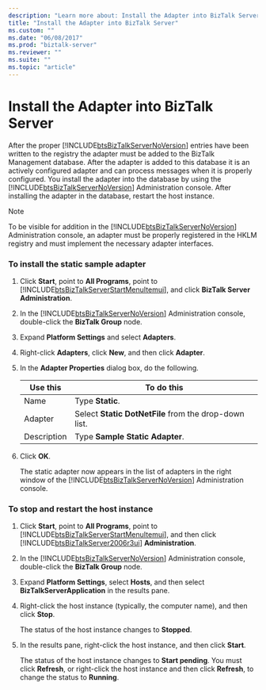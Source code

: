 ```yaml
---
description: "Learn more about: Install the Adapter into BizTalk Server"
title: "Install the Adapter into BizTalk Server"
ms.custom: ""
ms.date: "06/08/2017"
ms.prod: "biztalk-server"
ms.reviewer: ""
ms.suite: ""
ms.topic: "article"
---
```

# Install the Adapter into BizTalk Server
After the proper [!INCLUDE[btsBizTalkServerNoVersion](../includes/btsbiztalkservernoversion-md.md)] entries have been written to the registry the adapter must be added to the BizTalk Management database. After the adapter is added to this database it is an actively configured adapter and can process messages when it is properly configured. You install the adapter into the database by using the [!INCLUDE[btsBizTalkServerNoVersion](../includes/btsbiztalkservernoversion-md.md)] Administration console. After installing the adapter in the database, restart the host instance.  

> [!NOTE]
>  To be visible for addition in the [!INCLUDE[btsBizTalkServerNoVersion](../includes/btsbiztalkservernoversion-md.md)] Administration console, an adapter must be properly registered in the HKLM registry and must implement the necessary adapter interfaces.  

### To install the static sample adapter  

1. Click **Start**, point to **All Programs**, point to [!INCLUDE[btsBizTalkServerStartMenuItemui](../includes/btsbiztalkserverstartmenuitemui-md.md)], and click **BizTalk Server Administration**.  

2. In the [!INCLUDE[btsBizTalkServerNoVersion](../includes/btsbiztalkservernoversion-md.md)] Administration console, double-click the  **BizTalk Group** node.  

3. Expand **Platform Settings** and select **Adapters**.  

4. Right-click **Adapters**, click **New**, and then click **Adapter**.  

5. In the **Adapter Properties** dialog box, do the following.  


   |  Use this   |                      To do this                       |
   |-------------|-------------------------------------------------------|
   |    Name     |                   Type **Static**.                    |
   |   Adapter   | Select **Static DotNetFile** from the drop-down list. |
   | Description |            Type **Sample Static Adapter**.            |


6. Click **OK**.  

    The static adapter now appears in the list of adapters in the right window of the [!INCLUDE[btsBizTalkServerNoVersion](../includes/btsbiztalkservernoversion-md.md)] Administration console.  

### To stop and restart the host instance  

1. Click **Start**, point to **All Programs**, point to [!INCLUDE[btsBizTalkServerStartMenuItemui](../includes/btsbiztalkserverstartmenuitemui-md.md)], and then click [!INCLUDE[btsBizTalkServer2006r3ui](../includes/btsbiztalkserver2006r3ui-md.md)] **Administration**.  

2. In the [!INCLUDE[btsBizTalkServerNoVersion](../includes/btsbiztalkservernoversion-md.md)] Administration console, double-click the  **BizTalk Group** node.  

3. Expand **Platform Settings**, select **Hosts**, and then select **BizTalkServerApplication** in the results pane.  

4. Right-click the host instance (typically, the computer name), and then click **Stop**.  

    The status of the host instance changes to **Stopped**.  

5. In the results pane, right-click the host instance, and then click **Start**.  

    The status of the host instance changes to **Start pending**. You must click **Refresh**, or right-click the host instance and then click **Refresh**, to change the status to **Running**.
